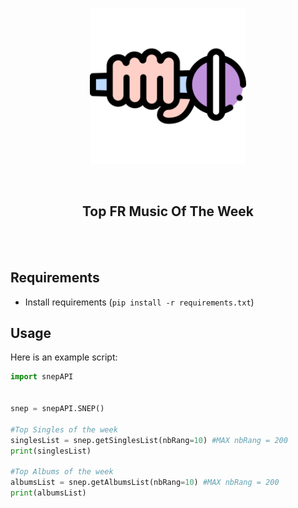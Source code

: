 <p align="center"><img width="250" alt="CSGO Statistics" src="img/logo.png"></p>

<br/>


<h2 align="center">Top FR Music Of The Week</h2>
<br/>

<br/>

## Requirements

- Install requirements (`pip install -r requirements.txt`)

## Usage

Here is an example script:

```python
import snepAPI


snep = snepAPI.SNEP()

#Top Singles of the week
singlesList = snep.getSinglesList(nbRang=10) #MAX nbRang = 200
print(singlesList)

#Top Albums of the week
albumsList = snep.getAlbumsList(nbRang=10) #MAX nbRang = 200
print(albumsList)

```
